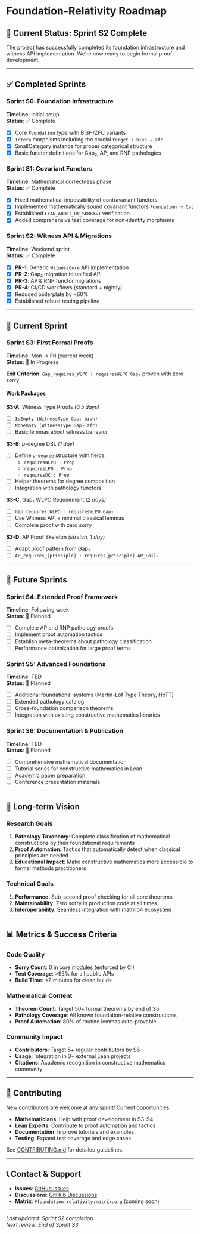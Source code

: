 # Foundation-Relativity Roadmap

## 📍 Current Status: Sprint S2 Complete

The project has successfully completed its foundation infrastructure and witness API implementation. We're now ready to begin formal proof development.

---

## ✅ Completed Sprints

### Sprint S0: Foundation Infrastructure
**Timeline**: Initial setup  
**Status**: ✅ Complete

- [x] Core `Foundation` type with BISH/ZFC variants
- [x] `Interp` morphisms including the crucial `forget : bish → zfc`
- [x] SmallCategory instance for proper categorical structure
- [x] Basic functor definitions for Gap₂, AP, and RNP pathologies

### Sprint S1: Covariant Functors
**Timeline**: Mathematical correctness phase  
**Status**: ✅ Complete

- [x] Fixed mathematical impossibility of contravariant functors
- [x] Implemented mathematically sound covariant functors `Foundation ⥤ Cat`
- [x] Established `LEAN_ABORT_ON_SORRY=1` verification
- [x] Added comprehensive test coverage for non-identity morphisms

### Sprint S2: Witness API & Migrations
**Timeline**: Weekend sprint  
**Status**: ✅ Complete

- [x] **PR-1**: Generic `WitnessCore` API implementation
- [x] **PR-2**: Gap₂ migration to unified API
- [x] **PR-3**: AP & RNP functor migrations
- [x] **PR-4**: CI/CD workflows (standard + nightly)
- [x] Reduced boilerplate by ~60%
- [x] Established robust testing pipeline

---

## 🚧 Current Sprint

### Sprint S3: First Formal Proofs
**Timeline**: Mon → Fri (current week)  
**Status**: 🚧 In Progress

**Exit Criterion**: `Gap_requires_WLPO : requiresWLPO Gap₂` proven with zero sorry

#### Work Packages

**S3-A**: Witness Type Proofs *(0.5 days)*
- [ ] `IsEmpty (WitnessType Gap₂ bish)`
- [ ] `Nonempty (WitnessType Gap₂ zfc)`
- [ ] Basic lemmas about witness behavior

**S3-B**: ρ-degree DSL *(1 day)*
- [ ] Define `ρ-degree` structure with fields:
  - `requiresWLPO : Prop`
  - `requiresLPO : Prop` 
  - `requiresDC : Prop`
- [ ] Helper theorems for degree composition
- [ ] Integration with pathology functors

**S3-C**: Gap₂ WLPO Requirement *(2 days)*
- [ ] `Gap_requires_WLPO : requiresWLPO Gap₂`
- [ ] Use Witness API + minimal classical lemmas
- [ ] Complete proof with zero sorry

**S3-D**: AP Proof Skeleton *(stretch, 1 day)*
- [ ] Adapt proof pattern from Gap₂
- [ ] `AP_requires_[principle] : requires[principle] AP_Fail₂`

---

## 📅 Future Sprints

### Sprint S4: Extended Proof Framework
**Timeline**: Following week  
**Status**: 📅 Planned

- [ ] Complete AP and RNP pathology proofs
- [ ] Implement proof automation tactics
- [ ] Establish meta-theorems about pathology classification
- [ ] Performance optimization for large proof terms

### Sprint S5: Advanced Foundations
**Timeline**: TBD  
**Status**: 📅 Planned

- [ ] Additional foundational systems (Martin-Löf Type Theory, HoTT)
- [ ] Extended pathology catalog
- [ ] Cross-foundation comparison theorems
- [ ] Integration with existing constructive mathematics libraries

### Sprint S6: Documentation & Publication
**Timeline**: TBD  
**Status**: 📅 Planned

- [ ] Comprehensive mathematical documentation
- [ ] Tutorial series for constructive mathematics in Lean
- [ ] Academic paper preparation
- [ ] Conference presentation materials

---

## 🎯 Long-term Vision

### Research Goals
1. **Pathology Taxonomy**: Complete classification of mathematical constructions by their foundational requirements
2. **Proof Automation**: Tactics that automatically detect when classical principles are needed
3. **Educational Impact**: Make constructive mathematics more accessible to formal methods practitioners

### Technical Goals
1. **Performance**: Sub-second proof checking for all core theorems
2. **Maintainability**: Zero sorry in production code at all times
3. **Interoperability**: Seamless integration with mathlib4 ecosystem

---

## 📊 Metrics & Success Criteria

### Code Quality
- **Sorry Count**: 0 in core modules (enforced by CI)
- **Test Coverage**: >95% for all public APIs
- **Build Time**: <2 minutes for clean builds

### Mathematical Content
- **Theorem Count**: Target 50+ formal theorems by end of S5
- **Pathology Coverage**: All known foundation-relative constructions
- **Proof Automation**: 80% of routine lemmas auto-provable

### Community Impact
- **Contributors**: Target 5+ regular contributors by S6
- **Usage**: Integration in 3+ external Lean projects
- **Citations**: Academic recognition in constructive mathematics community

---

## 🤝 Contributing

New contributors are welcome at any sprint! Current opportunities:

- **Mathematicians**: Help with proof development in S3-S4
- **Lean Experts**: Contribute to proof automation and tactics
- **Documentation**: Improve tutorials and examples
- **Testing**: Expand test coverage and edge cases

See [CONTRIBUTING.md](CONTRIBUTING.md) for detailed guidelines.

---

## 📞 Contact & Support

- **Issues**: [GitHub Issues](https://github.com/AICardiologist/FoundationRelativity/issues)
- **Discussions**: [GitHub Discussions](https://github.com/AICardiologist/FoundationRelativity/discussions)
- **Matrix**: `#foundation-relativity:matrix.org` (coming soon)

---

*Last updated: Sprint S2 completion*  
*Next review: End of Sprint S3*